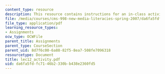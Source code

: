 ```yaml
---
content_type: resource
description: This resource contains instructions for an in-class activity.
file: /media/courses/cms-998-new-media-literacies-spring-2007/da6fa5fdfc7146b2330bb438e2360fd5_lec12_activity.pdf
file_type: application/pdf
learning_resource_types:
- Assignments
ocw_type: OCWFile
parent_title: Assignments
parent_type: CourseSection
parent_uid: 8d7f6c00-6a88-82f5-8ea7-508fe7096318
resourcetype: Document
title: lec12_activity.pdf
uid: da6fa5fd-fc71-46b2-330b-b438e2360fd5
---
```

